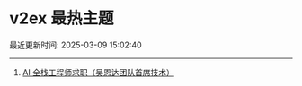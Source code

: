 # v2ex 最热主题

最近更新时间: 2025-03-09 15:02:40

--- 
1. [AI 全栈工程师求职（吴恩达团队首席技术）](https://www.v2ex.com/t/1116989) 

